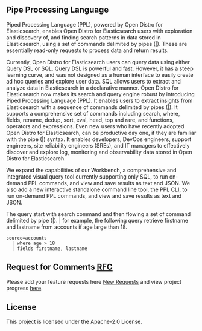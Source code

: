 ## Pipe Processing Language

Piped Processing Language (PPL), powered by Open Distro for Elasticsearch, enables Open Distro for Elasticsearch users with exploration and discovery of, and finding search patterns in data stored in Elasticsearch, using a set of commands delimited by pipes (|). These are essentially read-only requests to process data and return results.

Currently, Open Distro for Elasticsearch users can query data using either Query DSL or SQL. Query DSL is powerful and fast. However, it has a steep learning curve, and was not designed as a human interface to easily create ad hoc queries and explore user data. SQL allows users to extract and analyze data in Elasticsearch in a declarative manner. Open Distro for Elasticsearch now makes its search and query engine robust by introducing Piped Processing Language (PPL). It enables users to extract insights from Elasticsearch with a sequence of commands delimited by pipes (|). It supports a comprehensive set of commands including search, where, fields, rename, dedup, sort, eval, head, top and rare, and functions, operators and expressions. Even new users who have recently adopted Open Distro for Elasticsearch, can be productive day one, if they are familiar with the pipe (|) syntax. It enables developers, DevOps engineers, support engineers, site reliability engineers (SREs), and IT managers to effectively discover and explore log, monitoring and observability data stored in Open Distro for Elasticsearch.

We expand the capabilities of our Workbench, a comprehensive and integrated visual query tool currently supporting only SQL, to run on-demand PPL commands, and view and save results as text and JSON. We also add a new interactive standalone command line tool, the PPL CLI, to run on-demand PPL commands, and view and save results as text and JSON.

The query start with search command and then flowing a set of command delimited by pipe (|). | for example, the following query retrieve firstname and lastname from accounts if age large than 18.

```
source=accounts
  | where age > 18
  | fields firstname, lastname
```

## Request for Comments [RFC](https://github.com/opendistro-for-elasticsearch/sql/blob/develop/docs/experiment/ppl/RFC_%20Pipe%20Processing%20Language.pdf)
Please add your feature requests here [New Requests](https://github.com/opendistro-for-elasticsearch/sql/issues) and view project progress [here](https://github.com/orgs/opendistro-for-elasticsearch/projects).

## License

This project is licensed under the Apache-2.0 License.

